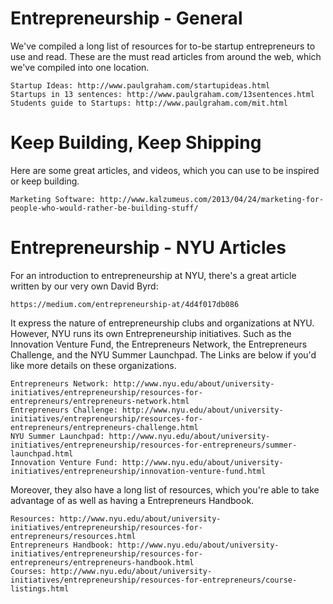 Entrepreneurship - General
==================================================

We've compiled a long list of resources for to-be startup entrepreneurs to use and read. These are the must read articles from around the web, which we've compiled into one location.

    Startup Ideas: http://www.paulgraham.com/startupideas.html
    Startups in 13 sentences: http://www.paulgraham.com/13sentences.html
    Students guide to Startups: http://www.paulgraham.com/mit.html
        

Keep Building, Keep Shipping
==================================================

Here are some great articles, and videos, which you can use to be inspired or keep building. 

    Marketing Software: http://www.kalzumeus.com/2013/04/24/marketing-for-people-who-would-rather-be-building-stuff/

Entrepreneurship - NYU Articles
==================================================

For an introduction to entrepreneurship at NYU, there's a great article written by our very own David Byrd: 

    https://medium.com/entrepreneurship-at/4d4f017db086
        
It express the nature of entrepreneurship clubs and organizations at NYU. However, NYU runs its own Entrepreneurship initiatives. Such as the Innovation Venture Fund, the Entrepreneurs Network, the Entrepreneurs Challenge, and the NYU Summer Launchpad. The Links are below if you'd like more details on these organizations.

    Entrepreneurs Network: http://www.nyu.edu/about/university-initiatives/entrepreneurship/resources-for-entrepreneurs/entrepreneurs-network.html
    Entrepreneurs Challenge: http://www.nyu.edu/about/university-initiatives/entrepreneurship/resources-for-entrepreneurs/entrepreneurs-challenge.html
    NYU Summer Launchpad: http://www.nyu.edu/about/university-initiatives/entrepreneurship/resources-for-entrepreneurs/summer-launchpad.html
    Innovation Venture Fund: http://www.nyu.edu/about/university-initiatives/entrepreneurship/innovation-venture-fund.html
        
Moreover, they also have a long list of resources, which you're able to take advantage of as well as having a Entrepreneurs Handbook.

    Resources: http://www.nyu.edu/about/university-initiatives/entrepreneurship/resources-for-entrepreneurs/resources.html
    Entrepreneurs Handbook: http://www.nyu.edu/about/university-initiatives/entrepreneurship/resources-for-entrepreneurs/entrepreneurs-handbook.html
    Courses: http://www.nyu.edu/about/university-initiatives/entrepreneurship/resources-for-entrepreneurs/course-listings.html
